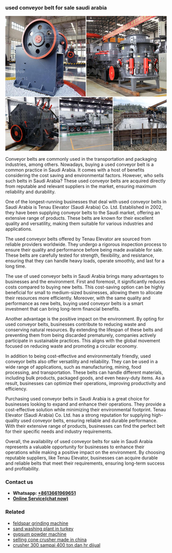 <h3>used conveyor belt for sale saudi arabia</h3><img src='1708332335.jpg' alt=''><p>Conveyor belts are commonly used in the transportation and packaging industries, among others. Nowadays, buying a used conveyor belt is a common practice in Saudi Arabia. It comes with a host of benefits considering the cost saving and environmental factors. However, who sells such belts in Saudi Arabia? These used conveyor belts are acquired directly from reputable and relevant suppliers in the market, ensuring maximum reliability and durability.</p><p>One of the longest-running businesses that deal with used conveyor belts in Saudi Arabia is Tenau Elevator (Saudi Arabia) Co. Ltd. Established in 2002, they have been supplying conveyor belts to the Saudi market, offering an extensive range of products. These belts are known for their excellent quality and versatility, making them suitable for various industries and applications.</p><p>The used conveyor belts offered by Tenau Elevator are sourced from reliable providers worldwide. They undergo a rigorous inspection process to ensure their quality and performance before being made available for sale. These belts are carefully tested for strength, flexibility, and resistance, ensuring that they can handle heavy loads, operate smoothly, and last for a long time.</p><p>The use of used conveyor belts in Saudi Arabia brings many advantages to businesses and the environment. First and foremost, it significantly reduces costs compared to buying new belts. This cost-saving option can be highly beneficial for small to medium-sized businesses, allowing them to allocate their resources more efficiently. Moreover, with the same quality and performance as new belts, buying used conveyor belts is a smart investment that can bring long-term financial benefits.</p><p>Another advantage is the positive impact on the environment. By opting for used conveyor belts, businesses contribute to reducing waste and conserving natural resources. By extending the lifespan of these belts and preventing them from being discarded prematurely, companies actively participate in sustainable practices. This aligns with the global movement focused on reducing waste and promoting a circular economy.</p><p>In addition to being cost-effective and environmentally friendly, used conveyor belts also offer versatility and reliability. They can be used in a wide range of applications, such as manufacturing, mining, food processing, and transportation. These belts can handle different materials, including bulk products, packaged goods, and even heavy-duty items. As a result, businesses can optimize their operations, improving productivity and efficiency.</p><p>Purchasing used conveyor belts in Saudi Arabia is a great choice for businesses looking to expand and enhance their operations. They provide a cost-effective solution while minimizing their environmental footprint. Tenau Elevator (Saudi Arabia) Co. Ltd. has a strong reputation for supplying high-quality used conveyor belts, ensuring reliable and durable performance. With their extensive range of products, businesses can find the perfect belt for their specific needs and industry requirements.</p><p>Overall, the availability of used conveyor belts for sale in Saudi Arabia represents a valuable opportunity for businesses to enhance their operations while making a positive impact on the environment. By choosing reputable suppliers, like Tenau Elevator, businesses can acquire durable and reliable belts that meet their requirements, ensuring long-term success and profitability.</p><h3>Contact us</h3><ul><li><strong>Whatsapp:&nbsp;<a href="https://wa.me/8613661969651">+8613661969651</a></strong></li><li><a href="https://swt.shibang-china.com/?git&amp;zhl&amp;used conveyor belt for sale saudi arabia"><strong>Online Service(chat now)</strong></a></li></ul><h3>Related</h3><ul><li><a href='feldspar grinding machine.md'>feldspar grinding machine</a></li><li><a href='sand washing plant in turkey.md'>sand washing plant in turkey</a></li><li><a href='gypsum powder machine.md'>gypsum powder machine</a></li><li><a href='selling cone crusher made in china.md'>selling cone crusher made in china</a></li><li><a href='crusher 300 sampai 400 ton dan hr dijual.md'>crusher 300 sampai 400 ton dan hr dijual</a></li></ul>
